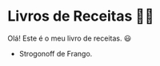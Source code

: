 # **Livros de Receitas :man_cook:**

Olá! Este é o meu livro de receitas. :smiley:

- Strogonoff de Frango.

